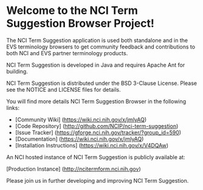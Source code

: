 Welcome to the NCI Term Suggestion Browser Project!
==============================

The NCI Term Suggestion application is used both standalone and in the EVS terminology 
browsers to get community feedback and contributions to both NCI and EVS partner terminology products.

NCI Term Suggestion is developed in Java and requires Apache Ant for building.

NCI Term Suggestion is distributed under the BSD 3-Clause License.
Please see the NOTICE and LICENSE files for details.

You will find more details NCI Term Suggestion Browser in the following links:

 * [Community Wiki] (https://wiki.nci.nih.gov/x/jmlyAQ)
 * [Code Repository] (http://github.com/NCIP/nci-term-suggestion)
 * [Issue Tracker] (https://gforge.nci.nih.gov/tracker/?group_id=590)
 * [Documentation] (https://wiki.nci.nih.gov/x/jmlyAQ)
 * [Installation Instructions] (https://wiki.nci.nih.gov/x/V4DQAw)
 
An NCI hosted instance of  NCI Term Suggestion is publicly available at:

[Production Instance] (http://ncitermform.nci.nih.gov)
 
Please join us in further developing and improving  NCI Term Suggestion.
